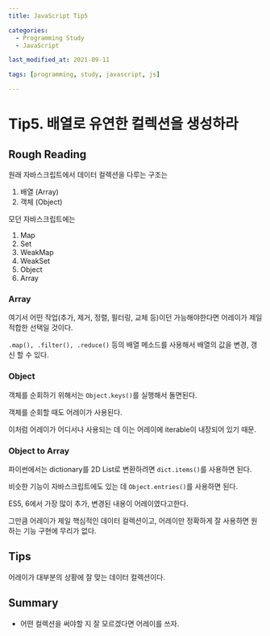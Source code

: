 ```yaml
---
title: JavaScript Tip5

categories:
  - Programming Study
  - JavaScript

last_modified_at: 2021-09-11

tags: [programming, study, javascript, js]

---
```


# Tip5. 배열로 유연한 컬렉션을 생성하라

## Rough Reading

원래 자바스크립트에서 데이터 컬렉션을 다루는 구조는

1. 배열 (Array)
2. 객체 (Object)

모던 자바스크립트에는

1. Map
2. Set
3. WeakMap
4. WeakSet
5. Object
6. Array

### Array

여기서 어떤 작업(추가, 제거, 정렬, 필터링, 교체 등)이던 가능해야한다면 어레이가 제일 적합한 선택일 것이다.

`.map(), .filter(), .reduce()` 등의 배열 메소드를 사용해서 배열의 값을 변경, 갱신 할 수 있다.

### Object

객체를 순회하기 위해서는 `Object.keys()`를 실행해서 돌면된다.

객체를 순회할 때도 어레이가 사용된다.

이처럼 어레이가 어디서나 사용되는 데 이는 어레이에 iterable이 내장되어 있기 때문.

### Object to Array

파이썬에서는 dictionary를 2D List로 변환하려면 `dict.items()`를 사용하면 된다.

비슷한 기능이 자바스크립트에도 있는 데 `Object.entries()`를 사용하면 된다.

ES5, 6에서 가장 많이 추가, 변경된 내용이 어레이였다고한다. 

그만큼 어레이가 제일 핵심적인 데이터 컬렉션이고, 어레이만 정확하게 잘 사용하면 원하는 기능 구현에 무리가 없다.



## Tips

어레이가 대부분의 상황에 잘 맞는 데이터 컬렉션이다.



## Summary

* 어떤 컬렉션을 써야할 지 잘 모르겠다면 어레이를 쓰자.

